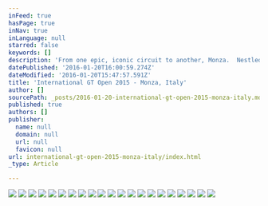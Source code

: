```yaml
---
inFeed: true
hasPage: true
inNav: true
inLanguage: null
starred: false
keywords: []
description: 'From one epic, iconic circuit to another, Monza.  Nestled in a beautiful park this brutal, flat-out race track is a test of nerve.  Full throttle for the vast majority of the time strains the engines, the brakes get hammered too trying to slow the car down for tight chicanes and the infamous parabolica.  Steeped in history with the old banking still accessible, Monza is beautiful.  All that being said, from a photographers perspective, a difficult circuit to shoot as access is limited and you can see where you want to be but are unable to get there.'
datePublished: '2016-01-20T16:00:59.274Z'
dateModified: '2016-01-20T15:47:57.591Z'
title: 'International GT Open 2015 - Monza, Italy'
author: []
sourcePath: _posts/2016-01-20-international-gt-open-2015-monza-italy.md
published: true
authors: []
publisher:
  name: null
  domain: null
  url: null
  favicon: null
url: international-gt-open-2015-monza-italy/index.html
_type: Article

---
```

![](https://the-grid-user-content.s3-us-west-2.amazonaws.com/f337d05a-3718-4854-b167-75b20c7fff88.jpg)
![](https://the-grid-user-content.s3-us-west-2.amazonaws.com/b7755ddc-b97a-42a4-a040-bc535b1fcd5a.jpg)
![](https://the-grid-user-content.s3-us-west-2.amazonaws.com/bbd014ae-2139-46fc-bbf7-ac00b204cc26.jpg)
![](https://the-grid-user-content.s3-us-west-2.amazonaws.com/13e6a165-48cc-45f3-bf27-b1e0b686ee9f.jpg)
![](https://the-grid-user-content.s3-us-west-2.amazonaws.com/477b94a1-a7ed-40e1-b727-a4b0794575aa.jpg)
![](https://the-grid-user-content.s3-us-west-2.amazonaws.com/11ad450c-c690-4823-8935-059dcec9d572.jpg)
![](https://the-grid-user-content.s3-us-west-2.amazonaws.com/726a62b2-adff-4731-b6b9-3cd89d15aadb.jpg)
![](https://the-grid-user-content.s3-us-west-2.amazonaws.com/4f9a79e1-fc7f-44f3-b2c1-f9156f588c18.jpg)
![](https://the-grid-user-content.s3-us-west-2.amazonaws.com/38346e68-7d41-4693-9df5-01fa4df114ab.jpg)
![](https://the-grid-user-content.s3-us-west-2.amazonaws.com/7f56528a-d576-4ec8-be02-4418bb13a0ba.jpg)
![](https://the-grid-user-content.s3-us-west-2.amazonaws.com/738250a2-08e5-41b8-879f-70e3c116f4b6.jpg)
![](https://the-grid-user-content.s3-us-west-2.amazonaws.com/10d8be8b-a86d-4d9a-8f7d-d2758e3fda80.jpg)
![](https://the-grid-user-content.s3-us-west-2.amazonaws.com/2c5fe1f9-3b9c-4099-be65-1aacbef80141.jpg)
![](https://the-grid-user-content.s3-us-west-2.amazonaws.com/901ea000-1b36-4efb-b507-bd763e8037cb.jpg)
![](https://the-grid-user-content.s3-us-west-2.amazonaws.com/4aa092cc-5baa-426d-ae1e-65f4d4bb1884.jpg)
![](https://the-grid-user-content.s3-us-west-2.amazonaws.com/b2fcb0e4-b6ff-4dc1-ae70-fa1b7cdd7ded.jpg)
![](https://the-grid-user-content.s3-us-west-2.amazonaws.com/78fe6d36-f89a-4cd3-80ca-b5fc134539ec.jpg)
![](https://the-grid-user-content.s3-us-west-2.amazonaws.com/c2aefbd9-c015-40df-a116-596711255f49.jpg)
![](https://the-grid-user-content.s3-us-west-2.amazonaws.com/eab5ebc8-d359-438f-b0de-b4fff910d6b4.jpg)
![](https://the-grid-user-content.s3-us-west-2.amazonaws.com/6a3f3c69-92df-450e-9baf-ced82d4a0589.jpg)
![](https://the-grid-user-content.s3-us-west-2.amazonaws.com/a35a13a0-c141-432e-8b91-d07ea9865a41.jpg)